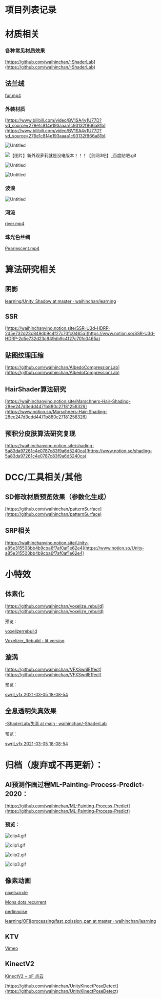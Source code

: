 # 项目列表记录

# 材质相关

### 各种常见材质效果

[https://github.com/waihinchan/-ShaderLab](https://github.com/waihinchan/-ShaderLab)

## 法兰绒

[fur.mp4](https://vimeo.com/743030485)

### 外装材质

[https://www.bilibili.com/video/BV1SA4y1U77D?vd_source=279e1c814e193aaaa1c93132f866a81b](https://www.bilibili.com/video/BV1SA4y1U77D?vd_source=279e1c814e193aaaa1c93132f866a81b)

![Untitled](%E9%A1%B9%E7%9B%AE%E5%88%97%E8%A1%A8%E8%AE%B0%E5%BD%95/Untitled.png)


![【图片】新外观萝莉就是没电版本！！！【剑网3吧】_百度贴吧.gif](%E9%A1%B9%E7%9B%AE%E5%88%97%E8%A1%A8%E8%AE%B0%E5%BD%95/%25E3%2580%2590%25E5%259B%25BE%25E7%2589%2587%25E3%2580%2591%25E6%2596%25B0%25E5%25A4%2596%25E8%25A7%2582%25E8%2590%259D%25E8%258E%2589%25E5%25B0%25B1%25E6%2598%25AF%25E6%25B2%25A1%25E7%2594%25B5%25E7%2589%2588%25E6%259C%25AC%25EF%25BC%2581%25EF%25BC%2581%25EF%25BC%2581%25E3%2580%2590%25E5%2589%2591%25E7%25BD%25913%25E5%2590%25A7%25E3%2580%2591_%25E7%2599%25BE%25E5%25BA%25A6%25E8%25B4%25B4%25E5%2590%25A7.gif)

![Untitled](%E9%A1%B9%E7%9B%AE%E5%88%97%E8%A1%A8%E8%AE%B0%E5%BD%95/Untitled%201.png)

![Untitled](%E9%A1%B9%E7%9B%AE%E5%88%97%E8%A1%A8%E8%AE%B0%E5%BD%95/Untitled.jpeg)

### 波浪

![Untitled](%E9%A1%B9%E7%9B%AE%E5%88%97%E8%A1%A8%E8%AE%B0%E5%BD%95/Untitled%202.png)

### 河流

[river.mp4](https://vimeo.com/743829423)

### 珠光色丝绸

[Pearlescent.mp4](https://vimeo.com/743832327)

# 算法研究相关

## 阴影

[learning/Unity_Shadow at master · waihinchan/learning](https://github.com/waihinchan/learning/tree/master/Unity_Shadow)

## SSR

[https://waihinchanvino.notion.site/SSR-U3d-HDRP-2d5e732d23c849db9c4f27c70fc0465a](https://www.notion.so/SSR-U3d-HDRP-2d5e732d23c849db9c4f27c70fc0465a)

## 贴图纹理压缩

[https://github.com/waihinchan/AlbedoCompressionLab](https://github.com/waihinchan/AlbedoCompressionLab)

## HairShader算法研究

[https://waihinchanvino.notion.site/Marschners-Hair-Shading-28ee247d3edd4471b880c27181258326](https://www.notion.so/Marschners-Hair-Shading-28ee247d3edd4471b880c27181258326)

## 预积分皮肤算法研究复现

[https://waihinchanvino.notion.site/shading-5a83da97261c4e0787c83f9a6d5240ca](https://www.notion.so/shading-5a83da97261c4e0787c83f9a6d5240ca)

# DCC/工具相关/其他

## SD修改材质预览效果（参数化生成）

[https://github.com/waihinchan/patternSurface](https://github.com/waihinchan/patternSurface)

## SRP相关

[https://waihinchanvino.notion.site/Unity-a85e315503bb4b9cba6f7af0af1e62e4](https://www.notion.so/Unity-a85e315503bb4b9cba6f7af0af1e62e4)

# 小特效

## 体素化

[https://github.com/waihinchan/voxelize_rebuild](https://github.com/waihinchan/voxelize_rebuild)

预览：

[voxelizerrebuild](https://vimeo.com/user92504253/review/520286190/a7a7ad41d0)

[Voxelizer_Rebuild - lit version](https://vimeo.com/523129009)

## 漩涡

[https://github.com/waihinchan/VFXSwrilEffect](https://github.com/waihinchan/VFXSwrilEffect)

预览：

[swril_vfx 2021-03-05 18-08-54](https://vimeo.com/520239095)

## 全息透明失真效果

[-ShaderLab/失真 at main · waihinchan/-ShaderLab](https://github.com/waihinchan/-ShaderLab/tree/main/%E5%A4%B1%E7%9C%9F)

预览：

[swril_vfx 2021-03-05 18-08-54](https://vimeo.com/520239095)

# 归档（废弃或不再更新）：

## AI预测作画过程ML-Painting-Process-Predict-2020：

[https://github.com/waihinchan/ML-Painting-Process-Predict](https://github.com/waihinchan/ML-Painting-Process-Predict)

### 预览：

![clip4.gif](%E9%A1%B9%E7%9B%AE%E5%88%97%E8%A1%A8%E8%AE%B0%E5%BD%95%20f59093e30db74b54972f86d8745804a1/clip4.gif)

![clip1.gif](%E9%A1%B9%E7%9B%AE%E5%88%97%E8%A1%A8%E8%AE%B0%E5%BD%95%20f59093e30db74b54972f86d8745804a1/clip1.gif)

![clip2.gif](%E9%A1%B9%E7%9B%AE%E5%88%97%E8%A1%A8%E8%AE%B0%E5%BD%95%20f59093e30db74b54972f86d8745804a1/clip2.gif)

![clip3.gif](%E9%A1%B9%E7%9B%AE%E5%88%97%E8%A1%A8%E8%AE%B0%E5%BD%95%20f59093e30db74b54972f86d8745804a1/clip3.gif)

## 像素动画

[pixelscircle](https://openprocessing.org/sketch/1054297)

[Mona dots recurrent](https://vimeo.com/448299173)

[](https://www.instagram.com/p/B8IBWjzgxMy/?utm_source=ig_web_copy_link)

[perlinnoise](https://vimeo.com/448303520?embedded=true&source=vimeo_logo&owner=92504253)

[learning/OF&processing/fast_poission_pan at master · waihinchan/learning](https://github.com/waihinchan/learning/tree/master/OF%26processing/fast_poission_pan)

## KTV

[Vimeo](https://vimeo.com/manage/videos/539573482)

## KinectV2

[KinectV2 + oF 点云](https://vimeo.com/448307493)

[https://github.com/waihinchan/UnityKinectPoseDetect](https://github.com/waihinchan/UnityKinectPoseDetect)
